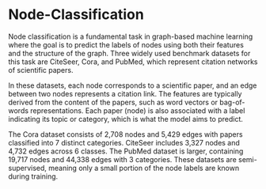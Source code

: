 # Node-Classification
Node classification is a fundamental task in graph-based machine learning where the goal is to predict the labels of nodes using both their features and the structure of the graph. Three widely used benchmark datasets for this task are CiteSeer, Cora, and PubMed, which represent citation networks of scientific papers.

In these datasets, each node corresponds to a scientific paper, and an edge between two nodes represents a citation link. The features are typically derived from the content of the papers, such as word vectors or bag-of-words representations. Each paper (node) is also associated with a label indicating its topic or category, which is what the model aims to predict.

The Cora dataset consists of 2,708 nodes and 5,429 edges with papers classified into 7 distinct categories. CiteSeer includes 3,327 nodes and 4,732 edges across 6 classes. The PubMed dataset is larger, containing 19,717 nodes and 44,338 edges with 3 categories. These datasets are semi-supervised, meaning only a small portion of the node labels are known during training.
